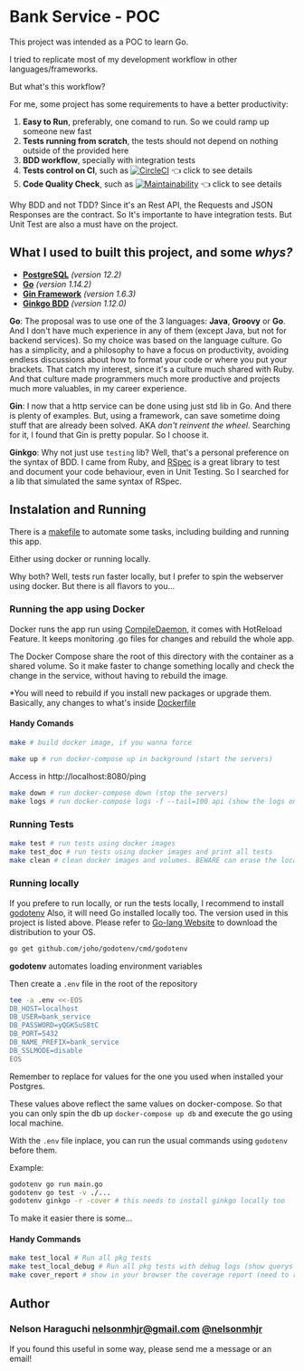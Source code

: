 # Bank Service - POC

This project was intended as a POC to learn Go.

I tried to replicate most of my development workflow in other languages/frameworks. 

But what's this workflow?

For me, some project has some requirements to have a better productivity:

1. **Easy to Run**, preferably, one comand to run. So we could ramp up someone new fast
2. **Tests running from scratch**, the tests should not depend on nothing outside of the provided here
3. **BDD workflow**, specially with integration tests
4. **Tests control on CI**, such as [![CircleCI](https://circleci.com/gh/nelsonmhjr/bank_service.svg?style=shield)](<LINK>) :point_left: click to see details
5. **Code Quality Check**, such as [![Maintainability](https://api.codeclimate.com/v1/badges/0f7c53f39dba077e3a50/maintainability)](https://codeclimate.com/github/nelsonmhjr/bank_service/maintainability) :point_left: click to see details

Why BDD and not TDD? Since it's an Rest API, the Requests and JSON Responses are the contract. So It's importante to have integration tests.
But Unit Test are also a must have on the project.

## What I used to built this project, and some _whys?_

* [**PostgreSQL**](https://www.postgresql.org/) _(version 12.2)_
* [**Go**](https://golang.org/) _(version 1.14.2)_
* [**Gin Framework**](https://gin-gonic.com/) _(version 1.6.3)_
* [**Ginkgo BDD**](https://onsi.github.io/ginkgo/) _(version 1.12.0)_

**Go**: The proposal was to use one of the 3 languages: **Java**, **Groovy** or **Go**.
And I don't have much experience in any of them (except Java, but not for backend services).
So my choice was based on the language culture. Go has a simplicity, and a philosophy to have a
focus on productivity, avoiding endless discussions about how to format your code or where you put your brackets.
That catch my interest, since it's a culture much shared with Ruby. And that culture
made programmers much more productive and projects much more valuables, in my career experience. 

**Gin**: I now that a http service can be done using just std lib in Go. And there is plenty of examples. But, using a framework, can save sometime doing stuff that are already been solved. AKA _don't reinvent the wheel_. Searching for it, I found that Gin is pretty popular. So I choose it. 

**Ginkgo**: Why not just use `testing` lib? Well, that's a personal preference on the syntax of BDD. I came from Ruby, and [RSpec](https://rspec.info/) is a great library to test and document your code behaviour, even in Unit Testing. So I searched for a lib that simulated the same syntax of RSpec.


## Instalation and Running

There is a [makefile](https://github.com/nelsonmhjr/bank_service/blob/master/makefile) to automate some tasks, including building and running this app. 

Either using docker or running locally.

Why both? Well, tests run faster locally, but I prefer to spin the webserver using docker.
But there is all flavors to you...
  
### Running the app using Docker

Docker runs the app run using [CompileDaemon](https://github.com/githubnemo/CompileDaemon), it comes with HotReload Feature.
It keeps monitoring .go files for changes and rebuild the whole app.

The Docker Compose share the root of this directory with the container as a shared volume.
So it make faster to change something locally and check the change in the service, without having to rebuild the image.

*You will need to rebuild if you install new packages or upgrade them. Basically, any changes to what's inside [Dockerfile](https://github.com/nelsonmhjr/bank_service/blob/master/Dockerfile)

#### Handy Comands

```bash
make # build docker image, if you wanna force 
```

```bash
make up # run docker-compose up in background (start the servers)
```

Access in http://localhost:8080/ping

```bash
make down # run docker-compose down (stop the servers)
make logs # run docker-compose logs -f --tail=100 api (show the logs on screen and keep showing)
```

### Running Tests

```bash
make test # run tests using docker images
make test_doc # run tests using docker images and print all tests 
make clean # clean docker images and volumes. BEWARE can erase the local Database
```

### Running locally

If you prefere to run locally, or run the tests locally, I recommend to install [godotenv](https://github.com/joho/godotenv)
Also, it will need Go installed locally too. The version used in this project is listed above.
Please refer to [Go-lang Website](https://golang.org/) to download the distribution to your OS.

```bash
go get github.com/joho/godotenv/cmd/godotenv
```

**godotenv** automates loading environment variables

Then create a `.env` file in the root of the repository

```bash
tee -a .env <<-EOS
DB_HOST=localhost
DB_USER=bank_service
DB_PASSWORD=yQGKSuS8tC
DB_PORT=5432
DB_NAME_PREFIX=bank_service
DB_SSLMODE=disable
EOS
```
Remember to replace for values for the one you used when installed your Postgres.

These values above reflect the same values on docker-compose. So that you can
only spin the db up `docker-compose up db` 
and execute the go using local machine.

With the `.env` file inplace, you can run the usual commands using `godotenv` before them.

Example:

```bash
godotenv go run main.go
godotenv go test -v ./...
godotenv ginkgo -r -cover # this needs to install ginkgo locally too
```

To make it easier there is some...

#### Handy Commands

```bash
make test_local # Run all pkg tests 
make test_local_debug # Run all pkg tests with debug logs (show querys and requests)
make cover_report # show in your browser the coverage report (need to run some make test before)
```

## Author

### Nelson Haraguchi <nelsonmhjr@gmail.com> [@nelsonmhjr](https://github.com/nelsonmhjr)


If you found this useful in some way, please send me a message or an email!
